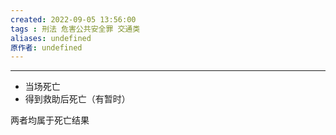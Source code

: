 ```yaml
---
created: 2022-09-05 13:56:00
tags : 刑法 危害公共安全罪 交通类
aliases: undefined
原作者: undefined
---
```

---
* 当场死亡
* 得到救助后死亡（有暂时）

两者均属于死亡结果



